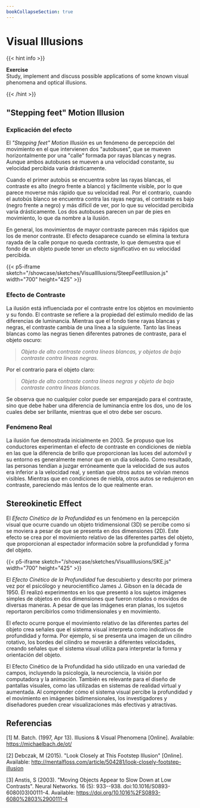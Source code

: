 ```yaml
---
bookCollapseSection: true
---
```


# Visual Illusions

{{< hint info >}}

**Exercise** \
Study, implement and discuss possible applications of some known visual phenomena and optical illusions.

{{< /hint >}}

## "Stepping feet" Motion Illusion

### Explicación del efecto

El _"Stepping feet" Motion Illusión_ es un fenómeno de percepción del movimiento en el que intervienen dos "autobuses", que se mueven horizontalmente por una "calle" formada por rayas blancas y negras. Aunque ambos autobuses se mueven a una velocidad constante, su velocidad percibida varía drásticamente.

Cuando el primer autobús se encuentra sobre las rayas blancas, el contraste es alto (negro frente a blanco) y fácilmente visible, por lo que parece moverse más rápido que su velocidad real. Por el contrario, cuando el autobús blanco se encuentra contra las rayas negras, el contraste es bajo (negro frente a negro) y más difícil de ver, por lo que su velocidad percibida varía drásticamente. Los dos autobuses parecen un par de pies en movimiento, lo que da nombre a la ilusión.

En general, los movimientos de mayor contraste parecen más rápidos que los de menor contraste. El efecto desaparece cuando se elimina la textura rayada de la calle porque no queda contraste, lo que demuestra que el fondo de un objeto puede tener un efecto significativo en su velocidad percibida.

{{< p5-iframe sketch="/showcase/sketches/VisualIllusions/SteepFeetIllusion.js" width="700" height="425" >}}

### Efecto de Contraste

La ilusión está influenciada por el contraste entre los objetos en movimiento y su fondo. El contraste se refiere a la propiedad del estímulo medido de las diferencias de luminancia. Mientras que el fondo tiene rayas blancas y negras, el contraste cambia de una línea a la siguiente. Tanto las líneas blancas como las negras tienen diferentes patrones de contraste, para el objeto oscuro: 

>  _Objeto de alto contraste contra líneas blancas, y objetos de bajo contraste contra líneas negras._

Por el contrario para el objeto claro: 

>   _Objeto de alto contraste contra líneas negras y objeto de bajo contraste contra líneas blancas._

Se observa que no cualquier color puede ser emparejado para el contraste, sino que debe haber una diferencia de luminancia entre los dos, uno de los cuales debe ser brillante, mientras que el otro debe ser oscuro.

### Fenómeno Real

La ilusión fue demostrada inicialmente en 2003. Se propuso que los conductores experimentan el efecto de contraste en condiciones de niebla en las que la diferencia de brillo que proporcionan las luces del automóvil y su entorno es generalmente menor que en un día soleado. Como resultado, las personas tendían a juzgar erróneamente que la velocidad de sus autos era inferior a la velocidad real, y sentían que otros autos se volvían menos visibles. Mientras que en condiciones de niebla, otros autos se redujeron en contraste, pareciendo más lentos de lo que realmente eran.

## Stereokinetic Effect

El _Efecto Cinético de la Profundidad_ es un fenómeno en la percepción visual que ocurre cuando un objeto tridimensional (3D) se percibe como si se moviera a pesar de que se presenta en dos dimensiones (2D). Este efecto se crea por el movimiento relativo de las diferentes partes del objeto, que proporcionan al espectador información sobre la profundidad y forma del objeto.

{{< p5-iframe sketch="/showcase/sketches/VisualIllusions/SKE.js" width="700" height="425" >}}

El _Efecto Cinético de la Profundidad_ fue descubierto y descrito por primera vez por el psicólogo y neurocientífico James J. Gibson en la década de 1950. Él realizó experimentos en los que presentó a los sujetos imágenes simples de objetos en dos dimensiones que fueron rotados o movidos de diversas maneras. A pesar de que las imágenes eran planas, los sujetos reportaron percibirlos como tridimensionales y en movimiento.

El efecto ocurre porque el movimiento relativo de las diferentes partes del objeto crea señales que el sistema visual interpreta como indicativos de profundidad y forma. Por ejemplo, si se presenta una imagen de un cilindro rotativo, los bordes del cilindro se moverán a diferentes velocidades, creando señales que el sistema visual utiliza para interpretar la forma y orientación del objeto.

El Efecto Cinético de la Profundidad ha sido utilizado en una variedad de campos, incluyendo la psicología, la neurociencia, la visión por computadora y la animación. También es relevante para el diseño de pantallas visuales, como las utilizadas en sistemas de realidad virtual y aumentada. Al comprender cómo el sistema visual percibe la profundidad y el movimiento en imágenes bidimensionales, los investigadores y diseñadores pueden crear visualizaciones más efectivas y atractivas.


## Referencias

[1] M. Batch. (1997, Apr 13). Illusions & Visual Phenomena [Online]. Available: <https://michaelbach.de/ot/>

[2] Debczak, M (2015). "Look Closely at This Footstep Illusion" [Online]. Available: <http://mentalfloss.com/article/504281/look-closely-footstep-illusion>

[3] Anstis, S (2003). "Moving Objects Appear to Slow Down at Low Contrasts". Neural Networks. 16 (5): 933--938. doi:10.1016/S0893-6080(03)00111-4. Available: <https://doi.org/10.1016%2FS0893-6080%2803%2900111-4>
